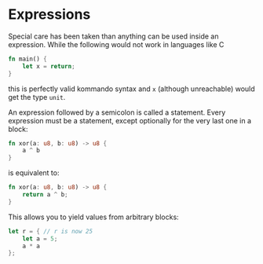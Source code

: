 # Expressions
Special care has been taken than anything can be used inside an expression. While the following would not work in languages like C
```rs
fn main() {
    let x = return;
}
```
this is perfectly valid kommando syntax and `x` (although unreachable) would get the type `unit`.

An expression followed by a semicolon is called a statement. Every expression must be a statement, except optionally for the very last one in a block:
```rs
fn xor(a: u8, b: u8) -> u8 {
    a ^ b
}
```
is equivalent to:
```rs
fn xor(a: u8, b: u8) -> u8 {
    return a ^ b;
}
```
This allows you to yield values from arbitrary blocks:
```rs
let r = { // r is now 25
    let a = 5;
    a * a
};
```